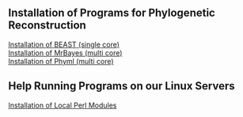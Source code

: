 ## Installation of Programs for Phylogenetic Reconstruction
[Installation of BEAST (single core)](https://github.com/felixgrewe/tips_and_tricks/blob/master/install_BEAST.md)  
[Installation of MrBayes (multi core)](https://github.com/felixgrewe/tips_and_tricks/blob/master/install_mrbayes.md)  
[Installation of Phyml (multi core)](https://github.com/felixgrewe/tips_and_tricks/blob/master/install_phyml.md)  

## Help Running Programs on our Linux Servers
[Installation of Local Perl Modules](https://github.com/felixgrewe/tips_and_tricks/blob/master/local_perl.md)  
